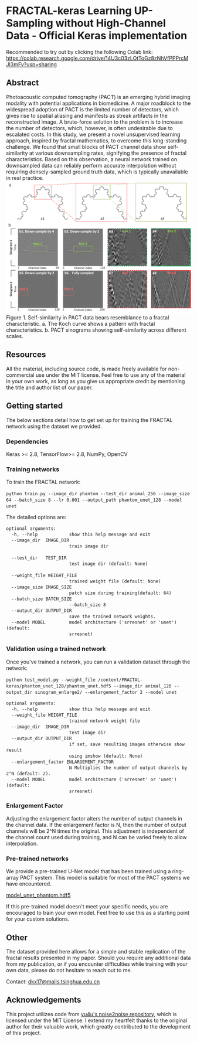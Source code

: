 # FRACTAL-keras Learning UP-Sampling without High-Channel Data - Official Keras implementation 

Recommended to try out by clicking the following Colab link: https://colab.research.google.com/drive/14U3c03zLOtToGz8zNhVfPPPrcMJI3mFv?usp=sharing

## Abstract

Photoacoustic computed tomography (PACT) is an emerging hybrid imaging modality with potential applications in biomedicine. A major roadblock to the widespread adoption of PACT is the limited number of detectors, which gives rise to spatial aliasing and manifests as streak artifacts in the reconstructed image. A brute-force solution to the problem is to increase the number of detectors, which, however, is often undesirable due to escalated costs. In this study, we present a novel unsupervised learning approach, inspired by fractal mathematics, to overcome this long-standing challenge. We found that small blocks of PACT channel data show self-similarity at various downsampling rates, signifying the presence of fractal characteristics. Based on this observation, a neural network trained on downsampled data can reliably perform accurate interpolation without requiring densely-sampled ground truth data, which is typically unavailable in real practice. 
![Explanation for FRACTAL](https://github.com/FangZuo123/FRACTAL-keras/blob/main/img/Figure2.jpg?raw=true)
Figure 1. Self-similarity in PACT data bears resemblance to a fractal characteristic. a. The Koch curve shows a pattern with fractal characteristics. b. PACT sinograms showing self-similarity across different scales.   

## Resources

All the material, including source code, is made freely available for non-commercial use under the MIT license. Feel free to use any of the material in your own work, as long as you give us appropriate credit by mentioning the title and author list of our paper.

## Getting started

The below sections detail how to get set up for training the FRACTAL network using the dataset we provided. 

### Dependencies

Keras >= 2.8, TensorFlow>= 2.8, NumPy, OpenCV

### Training networks

To train the FRACTAL network:

`python train.py --image_dir phantom --test_dir animal_256 --image_size 64 --batch_size 8 --lr 0.001 --output_path phantom_unet_128 --model unet`

The detailed options are:

```
optional arguments:
  -h, --help            show this help message and exit
  --image_dir  IMAGE_DIR
                        train image dir

  --test_dir   TEST_DIR
                        test image dir (default: None)

  --weight_file WEIGHT_FILE
                        trained weight file (default: None)
  --image_size IMAGE_SIZE
                        patch size during training(default: 64)
  --batch_size BATCH_SIZE
                        --batch_size 8
  --output_dir OUTPUT_DIR
                        save the trained network weights.
  --model MODEL         model architecture ('srresnet' or 'unet') (default:
                        srresnet)

```



### Validation using a trained network

Once you've trained a network, you can run a validation dataset through the network:

`python test_model.py --weight_file /content/FRACTAL-keras/phantom_unet_128/phantom_unet.hdf5 --image_dir animal_128 --output_dir sinogram_enlarge2/ --enlargement_factor 2 --model unet`


```
optional arguments:
  -h, --help            show this help message and exit
  --weight_file WEIGHT_FILE
                        trained network weight file
  --image_dir  IMAGE_DIR
                        test image dir
  --output_dir OUTPUT_DIR
                        if set, save resulting images otherwise show result
                        using imshow (default: None)
  --enlargement_factor ENLARGEMENT_FACTOR
                        N Multiplies the number of output channels by 2^N (default: 2).
  --model MODEL         model architecture ('srresnet' or 'unet') (default:
                        srresnet)                        

```

### Enlargement Factor

Adjusting the enlargement factor alters the number of output channels in the channel data. If the enlargement factor is N, then the number of output channels will be 2^N times the original. This adjustment is independent of the channel count used during training, and N can be varied freely to allow interpolation.

### Pre-trained networks

We provide a pre-trained U-Net model that has been trained using a ring-array PACT system. This model is suitable for most of the PACT systems we have encountered.

[model_unet_phantom.hdf5](https://drive.google.com/file/d/1Kp4gcmioyspY2X7lQbDqdtry0zmvy_sB/view?usp=share_link)

If this pre-trained model doesn't meet your specific needs, you are encouraged to train your own model. Feel free to use this as a starting point for your custom solutions.

## Other

The dataset provided here allows for a simple and stable replication of the fractal results presented in my paper. Should you require any additional data from my publication, or if you encounter difficulties while training with your own data, please do not hesitate to reach out to me.

Contact: dkx17@mails.tsinghua.edu.cn

## Acknowledgements

This project utilizes code from [yu4u's noise2noise repository](https://github.com/yu4u/noise2noise), which is licensed under the MIT License. I extend my heartfelt thanks to the original author for their valuable work, which greatly contributed to the development of this project.
